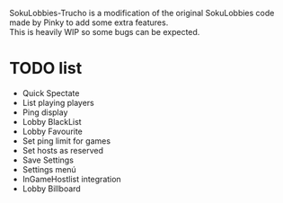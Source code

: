 SokuLobbies-Trucho is a modification of the original SokuLobbies code made by Pinky to add some extra features.  
This is heavily WIP so some bugs can be expected.


# TODO list

 - Quick Spectate
 - List playing players
 - Ping display
 - Lobby BlackList
 - Lobby Favourite
 - Set ping limit for games
 - Set hosts as reserved
 - Save Settings
 - Settings menú
 - InGameHostlist integration
 - Lobby Billboard

